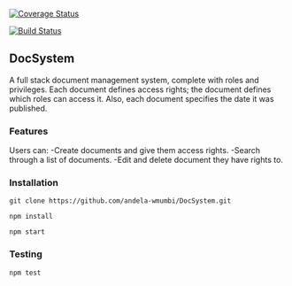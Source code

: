 [![Coverage Status](https://coveralls.io/repos/andela-wmumbi/DocSystem//badge.svg?branch=edit-user-roles)](https://coveralls.io/r/andela-wmumbi/DocSystem/?branch=master)

[![Build Status](https://travis-ci.org/andela-wmumbi/DocSystem.svg?branch=master)](https://travis-ci.org/andela-wmumbi/DocSystem)

## DocSystem
A full stack document management system, complete with roles and privileges. Each document defines access rights; the document defines which roles can access it. Also, each document specifies the date it was published.

### Features
Users can:
    -Create documents and give them access rights.
    -Search through a list of documents.
    -Edit and delete document they have rights to.

### Installation
    git clone https://github.com/andela-wmumbi/DocSystem.git

    npm install

    npm start

### Testing
    npm test



